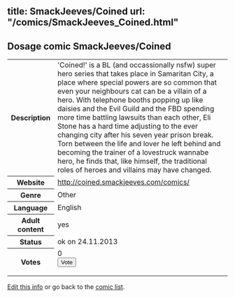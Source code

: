 title: SmackJeeves/Coined
url: "/comics/SmackJeeves_Coined.html"
---
Dosage comic SmackJeeves/Coined
-----------------------------------------

<p id="msg"></p>
<script type="text/javascript">
if (window.location.search === '?edit_info_mail=sent_ok') {
  var elem = document.getElementById("msg");
  elem.innerHTML = 'Edited information sucessfully sent for review, which is usually done daily. Thanks!';
  elem.className = 'ok';
}
</script>
<table class="comicinfo">
<tr>
<th>Description</th><td>'Coined!' is a BL (and occassionally nsfw) super hero series that takes place in Samaritan City, a place where special powers are so common that even your neighbours cat can be a villain of a hero. With telephone booths popping up like daisies and the Evil Guild and the FBD spending more time battling lawsuits than each other, Eli Stone has a hard time adjusting to the ever changing city after his seven year prison break. Torn between the life and lover he left behind and becoming the trainer of a lovestruck wannabe hero, he finds that, like himself, the traditional roles of heroes and villains may have changed.</td>
</tr>
<tr>
<th>Website</th><td><a href="http://coined.smackjeeves.com/comics/">http://coined.smackjeeves.com/comics/</a></td>
</tr>
<tr>
<th>Genre</th><td>Other</td>
</tr>
<tr>
<th>Language</th><td>English</td>
</tr>
<tr>
<th>Adult content</th><td>yes</td>
</tr>
<tr>
<th>Status</th><td>ok on 24.11.2013</td>
</tr>
<tr>
<th>Votes</th><td>0
<form action="http://gaecounter.appspot.com/count/" method="POST">
<input name="name" type="hidden" value="SmackJeeves_Coined"/>
<input name="uid" type="hidden" id="voteuid" value=""/>
<input type="submit" value="Vote"/>
</form>
</td>
</tr>
</table>
<script type="text/javascript">
var ua = navigator.userAgent;
document.getElementById("voteuid").value = ua.replace(/[^a-zA-Z0-9\._:]/g , "_");;
</script>

[Edit this info](SmackJeeves_Coined_edit.html) or go back to the [comic list](../comic-index.html).
